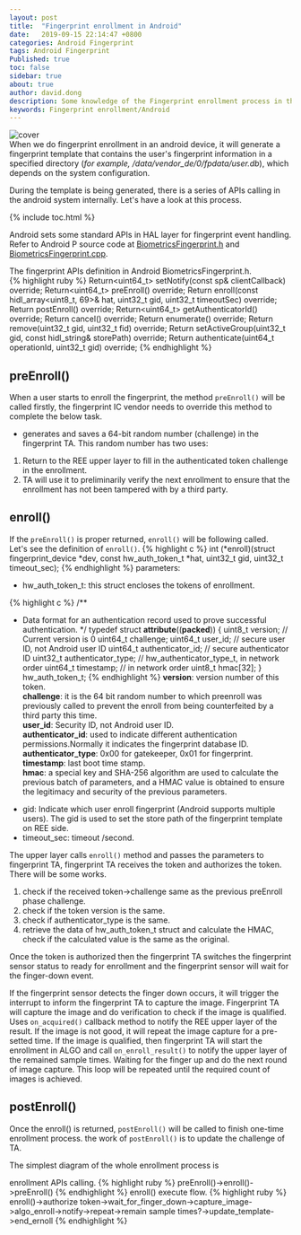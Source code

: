 ```yaml
---
layout: post
title:  "Fingerprint enrollment in Android"
date:   2019-09-15 22:14:47 +0800
categories: Android Fingerprint
tags: Android Fingerprint
Published: true
toc: false
sidebar: true
about: true
author: david.dong
description: Some knowledge of the Fingerprint enrollment process in the Android platform.
keywords: Fingerprint enrollment/Android
---
```

![cover]({{site.cdn_baseurl}}/assets/image/fingerprint-enroll-cover.jpeg)    
When we do fingerprint enrollment in an android device, it will generate a fingerprint template that contains the user's fingerprint information in a specified directory (*for example, /data/vendor_de/0/fpdata/user.db*), which depends on the system configuration.

During the template is being generated, there is a series of APIs calling in the android system internally. Let's have a look at this process. 

{% include toc.html %}

Android sets some standard APIs in HAL layer for fingerprint event handling. Refer to Android P source code at [BiometricsFingerprint.h](https://www.androidos.net.cn/android/10.0.0_r6/xref/hardware/interfaces/biometrics/fingerprint/2.1/default/BiometricsFingerprint.h) and [BiometricsFingerprint.cpp](https://www.androidos.net.cn/android/10.0.0_r6/xref/hardware/interfaces/biometrics/fingerprint/2.1/default/BiometricsFingerprint.cpp).

The fingerprint APIs definition in Android BiometricsFingerprint.h.<br>
{% highlight ruby %}
Return<uint64_t> setNotify(const sp<IBiometricsFingerprintClientCallback>& clientCallback) override;
Return<uint64_t> preEnroll() override;
Return<RequestStatus> enroll(const hidl_array<uint8_t, 69>& hat, uint32_t gid, uint32_t timeoutSec) override;
Return<RequestStatus> postEnroll() override;
Return<uint64_t> getAuthenticatorId() override;
Return<RequestStatus> cancel() override;
Return<RequestStatus> enumerate() override;
Return<RequestStatus> remove(uint32_t gid, uint32_t fid) override;
Return<RequestStatus> setActiveGroup(uint32_t gid, const hidl_string& storePath) override;
Return<RequestStatus> authenticate(uint64_t operationId, uint32_t gid) override;
{% endhighlight %}

## preEnroll()

When a user starts to enroll the fingerprint, the method `preEnroll()` will be called firstly, the fingerprint IC vendor needs to override this method to complete the below task. 

+ generates and saves a 64-bit random number (challenge) in the fingerprint TA. 
This random number has two uses:
1. Return to the REE upper layer to fill in the authenticated token challenge in the enrollment.
2. TA will use it to preliminarily verify the next enrollment to ensure that the enrollment has not been tampered with by a third party.

## enroll()
If the `preEnroll()` is proper returned, `enroll()` will be following called.<br> 
Let's see the definition of `enroll()`.
{% highlight c %}
int (*enroll)(struct fingerprint_device *dev, const hw_auth_token_t *hat,
          uint32_t gid, uint32_t timeout_sec);
{% endhighlight %}
parameters:
+ hw_auth_token_t: this struct encloses the tokens of enrollment. <br>

{% highlight c %}
/**
 * Data format for an authentication record used to prove successful authentication.
 */
typedef struct __attribute__((__packed__))
{
    uint8_t version;  // Current version is 0
    uint64_t challenge;
    uint64_t user_id;             // secure user ID, not Android user ID
    uint64_t authenticator_id;    // secure authenticator ID
    uint32_t authenticator_type;  // hw_authenticator_type_t, in network order
    uint64_t timestamp;           // in network order
    uint8_t hmac[32];
} hw_auth_token_t;
{% endhighlight %}
**version**: version number of this token.<br>
**challenge**: it is the 64 bit random number to which preenroll was previously called to prevent the enroll from being counterfeited by a third party this time.<br>
**user_id**: Security ID, not Android user ID.<br>
**authenticator_id**: used to indicate different authentication permissions.Normally it indicates the fingerprint database ID.<br>
**authenticator_type**: 0x00 for gatekeeper, 0x01 for fingerprint.<br>
**timestamp**: last boot time stamp.<br>
**hmac**: a special key and SHA-256 algorithm are used to calculate the previous batch of parameters, and a HMAC value is obtained to ensure the legitimacy and security of the previous parameters.<br>

+ gid: Indicate which user enroll fingerprint (Android supports multiple users). The gid is used to set the store path of the fingerprint template on REE side.
+ timeout_sec: timeout /second.

The upper layer calls `enroll()` method and passes the parameters to fingerprint TA, fingerprint TA receives the token and authorizes the token. There will be some works.

1. check if the received token->challenge same as the previous preEnroll phase challenge.
2. check if the token version is the same.
3. check if authenticator_type is the same.
4. retrieve the data of hw_auth_token_t struct and calculate the HMAC, check if the calculated value is the same as the original.

Once the token is authorized then the fingerprint TA switches the fingerprint sensor status to ready for enrollment and the fingerprint sensor will wait for the finger-down event.

If the fingerprint sensor detects the finger down occurs, it will trigger the interrupt to inform the fingerprint TA to capture the image. Fingerprint TA will capture the image and do verification to check if the image is qualified. Uses `on_acquired()` callback method to notify the REE upper layer of the result. If the image is not good, it will repeat the image capture for a pre-setted time. If the image is qualified, then fingerprint TA will start the enrollment in ALGO and call `on_enroll_result()` to notify the upper layer of the remained sample times. Waiting for the finger up and do the next round of image capture. This loop will be repeated until the required count of images is achieved. 

## postEnroll()

Once the enroll() is returned, `postEnroll()` will be called to finish one-time enrollment process.
the work of `postEnroll()` is to update the challenge of TA.

The simplest diagram of the whole enrollment process is 

enrollment APIs calling.
{% highlight ruby %}
preEnroll()->enroll()->preEnroll()
{% endhighlight %}
enroll() execute flow.
{% highlight ruby %}
enroll()->authorize token->wait_for_finger_down->capture_image->algo_enroll->notify->repeat->remain sample times?->update_template->end_ernoll
{% endhighlight %}
